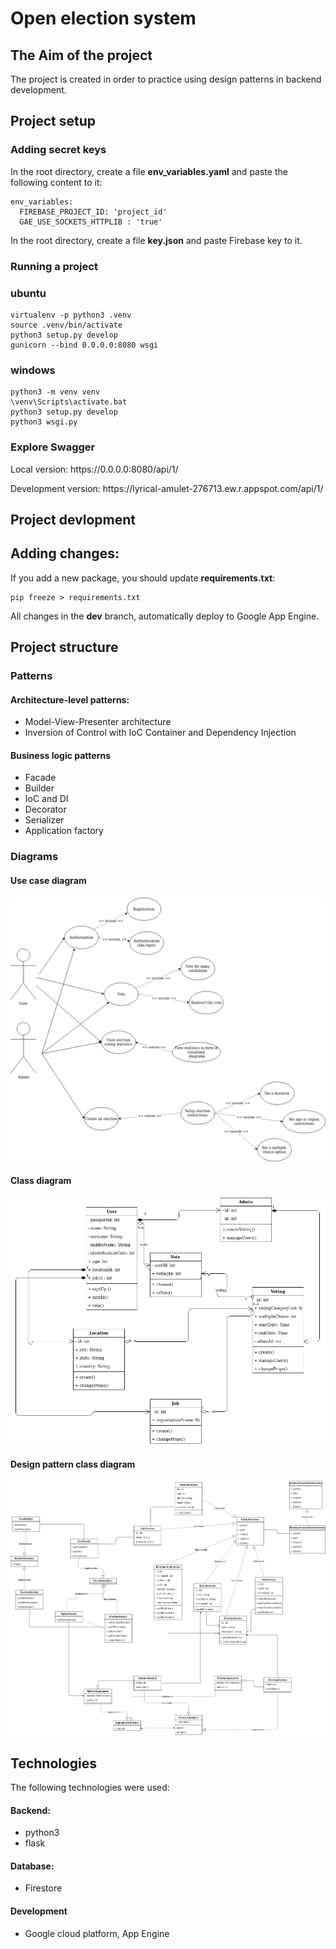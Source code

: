 # Open election system

## The Aim of the project

The project is created in order to practice using design patterns in backend development.

## Project setup

### Adding secret keys
In the root directory, create a file **env_variables.yaml** and paste the following content to it:

```shell
env_variables:
  FIREBASE_PROJECT_ID: 'project_id'
  GAE_USE_SOCKETS_HTTPLIB : 'true'
```
In the root directory, create a file **key.json** and paste Firebase key to it.

### Running a project

### ubuntu
```shell
virtualenv -p python3 .venv
source .venv/bin/activate
python3 setup.py develop
gunicorn --bind 0.0.0.0:8080 wsgi
```
### windows
```shell
python3 -m venv venv
\venv\Scripts\activate.bat
python3 setup.py develop
python3 wsgi.py
```

### Explore Swagger

<p>Local version: https://0.0.0.0:8080/api/1/ </p>
<p>Development version: https://lyrical-amulet-276713.ew.r.appspot.com/api/1/ </p>

## Project devlopment

## Adding changes:

If you add a new package, you should update **requirements.txt**:
```
pip freeze > requirements.txt
```

All changes in the **dev** branch, automatically deploy to Google App Engine.

## Project structure

### Patterns
#### Architecture-level patterns: 
- Model-View-Presenter architecture
- Inversion of Control with IoC Container and Dependency Injection

#### Business logic patterns
- Facade
- Builder
- IoC and DI
- Decorator
- Serializer
- Application factory


### Diagrams
#### Use case diagram
![Use case diagram](diagrams/useCases.png)

#### Class diagram
![Class diagram](diagrams/classDiagram-2.png)

#### Design pattern class diagram
![Design pattern class diagram](diagrams/classDiagram-3.png)


## Technologies

The following technologies were used:
#### Backend:
- python3
- flask
#### Database:
- Firestore
#### Development
- Google cloud platform, App Engine